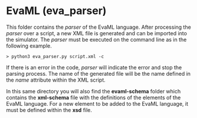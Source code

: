 # **EvaML** (**eva_parser**)

This folder contains the *parser* of the EvaML language. After processing the *parser* over a script, a new XML file is generated and can be imported into the simulator. The *parser* must be executed on the command line as in the following example.

```
> python3 eva_parser.py script.xml -c
```

If there is an error in the code, *parser* will indicate the error and stop the parsing process. The name of the generated file will be the name defined in the *name* attribute within the XML script.

In this same directory you will also find the **evaml-schema** folder which contains the **xml-schema** file with the definitions of the elements of the EvaML language. For a new element to be added to the EvaML language, it must be defined within the **xsd** file.